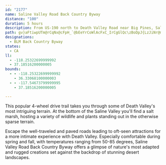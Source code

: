 ```yaml
---
id: "2177"
name: Saline Valley Road Back Country Byway
distance: "100"
duration: 5 hours
description: From US-190 north to Death Valley Road near Big Pines, Saline Valley Road takes you to a little-known corner of the Death Valley ecosystem.
path: gv}aFtiwpUTm@rCqNx@cFpH_`@bEeYrCoWlAcFxC_IrCgGlQc\zBoDpJ{LzJiNr@mBhAyEHgBi@qEo@aAqBkAuAgBo@wBOaCZuEr@eExGiQx@_DNmARgJ~@cMVeLI}EFuIOkBEeDT{GBmFHe@Xs@xA_Cn@uAvCqJrBsEf@a@~GeCd@[n@k@fDgGvEmDbCs@hAy@t@_BrBgGlAeCd@g@rBqAhBcCbAqC`AyDVaBx@uIj@eDbCoJlAkJxCwJJeABmCNs@|EgHxCyCfAyAtFcPPyADsINyAfHcWh@gCn@aGLyDO_D^sGCsCSiDBy@|A_D|EyHxByAh@m@d@eAXeAb@{BV{EFmEIaHb@uKNkBxCsInCuEjBaJDwBg@{FkAsGyAoECYNq@dAeBLe@NaBNg@xA_CXyARmCJaEKsDYaD~BqIlAiFnAqBrCaAh@gAn@uBfBsBNYDm@IsBD_@Xm@hDaElCkCzFmExAaDhAmDtB{H`B_FnEgHbBgBrP{K`BkBXu@fAeGhB{FxAeDlTma@bEaLTwAOsGDiAbEiWp@mGt@sK`Mk`Al@uGAaBuAqE]iIWmCwCiQ{B_P}@wEe@sJd@e@DYX{FXeAXQv@VvAEb@WrBoEh@eBxAsBTu@?[UwE_@}@SgAUeH}@cCo@sF[sAm@qAmBaCeAgBOi@o@uEyByBSe@E{@XcBCyCh@}CM_BF]XUx@SZWvCaDtCqBvCDb@MNQdAmDdIyExCmDt@_CN{BB{GIaLUk@wEgFSy@AuCxA_Fh@gFG_BuAkFaAaA[{Aq@k@i@Qc@e@o@cDOqBYgAh@wC~BiDAe@q@}Cg@uAwCgBUYk@aGe@eCi@i@eB{@yAmBGgBm@eDCyADuCKq@IyC_@eC_@uEDyBH_@^s@vDaDnAw@vH{F|AStDy@xBy@fAEhBd@h@@xAYnAm@bEyGlByDlAsBzByFp@oArG{IxBwDpGsG~@oAhM}VlE_IhAaCn@aA|FeG`CgAfAwDXc@b@]|Ds@hBk@hAAXWTy@X_@tCa@\_@FYFqBNmARa@^Wz@KvDBlA_@d@_@v@Ed@Nt@YZ\Vx@^DdB_D`As@t@_A~@?x@Ql@HPIf@u@dBDhFeAv@y@^s@Dy@Kw@?g@PcAl@{@h@]P[?eAXmAKwAHcAI}@Ba@`@_@|Bw@r@o@d@eAl@k@ZMb@?^TXhAHbA]x@E\DPXH^Uh@cAr@uB@m@E]D_@\?Xj@Dj@YxAHXNFRQPiAl@_@hAmBZQ\JHZCNe@|@^bAO`B?dBMf@\hANlAHTTJXGd@]h@u@NwBLk@dEeLr@cAZ?vAhArAHlDvBdAId@c@NCpAVhAd@XCVKf@aAXWj@Il@@nAk@n@M~AL|@XTAx@eAx@QlBcAt@}Ah@m@^?^`@b@JTQX_AXSrBH^`@RD^q@XsAJMZAxAh@zC\TY^}BXUn@Fd@j@L@z@I\[RHRXh@WVBHLNr@XFh@v@^JhAI^v@TVX@ZY`AgDDgB^}AF{@KkEfAmBTSb@G^LxAlAn@LNALWCU_@]y@_@?e@hAu@zA}BbB_@fDcApBOj@JfFpBnAZhA?~BSxAg@r@e@vFgG|@YxAKt@_@hAA|Be@xBEbBL|Bf@dAARD`HlFnCn@|BGt@Jh@KhAq@r@Ox@Fd@Vn@FzF_A|DS|EyB~@aAvKqGtKu@dALxNlGpDfB~CdAn@JlAQbFsAlDsAbCeB|BqAxBoBh@KjLd@|APzBlAr@n@hAhB\LdD_@r@DNEr@s@t@D~@]rABRI^c@J]NyAXg@^W\Bd@h@x@j@ZFn@A`@[Jk@E_@_@s@?k@HS~@w@~AmDbAs@rAEJKHMRkAn@{A~AkC|AuAp@kAvCgC|Ay@^kAWsAAq@b@a@x@_@tC{Dr@wBA_@KMw@_@?m@ZsD|AmDZgBH}Ab@u@DiABsAMi@sCeCsAmBc@_AGiA\u@pA}@^i@bBShAc@Xe@n@yAXSxA[vDf@nBs@|DgEbBwAhBuClAyCzAsCxBeDn@_@x@YdDHzC]hA_@\a@|BmEnB}BpAg@`B_ArAY~BmA`DeAjFaItFoJn@eB\}Ad@gAr@{@TKhAMb@Qd@y@l@g@`GWdBj@xADpFo@hJuA`CMhC]lCKhCcAbE]lCm@vCEp@MhMsGdCqB|CoBbE}Ah@_@fDoD`EsBvIgF~AClBr@x@J~CE`LiBdKcC`GgA|R{GbFmCvCmAzs@iW~@?h@PxCNb@r@`A^`C^dBSlBs@b@?r@a@`AqAl@ErB\r@CxAaAzCQjYaKhNuHxDeCrwGe~AbEw@|De@pAGdIE`FSbWaLzOyChPaCbCm@lA?lG`@vE_@|EMhBCjCJzKxApDr@lER|Aj@rBjAtDxA`Dr@vN_@lCk@nLgEdMa@xEJvE`AbDXbUfAxAMvCeAnCD|AVbADbHQrBKrEmApDM`N~@hN|AxV|BfFfArAd@nBjAvClD~@rBrCzHTXRR`ElBnErGlB`BvIxFh@j@zBxAbK~HxFlDlBbAnBp@bB`A|CcAhCqBxB_AxDy@pDsB|AyAvG{JfJuH`JsFrCmAxFeDXGvALdAMjEkAf@e@dJoM|CmD|DaCdGyEnC{CrB}AjAmBpCqB~@a@xBg@rGwC`KiB`A]d@g@r@iBz@aAzFsCbAaAdBmDR_ATsCj@kB`CgC~@{ArBiBnDoBpEgDjGeEn@YhAMvFkDxCsArFaHrFsA~BFzCGfDeA~@M|BKd@M|AIp@OnFcCn@MxEGvBkA~Cw@zMwEvDiAbUiFrDeBpWcKpNsEvFeArFyCzEaBlIqBbCy@hCsA`FyFrAu@fEcAdAa@pFy@xAm@bCs@|D}BbHmF`E_ChKwIf@w@~BgCdGsI~HoI`CsBlBwBxA{@xCgCzJgJ|IgHtI_IdC{CdImIrV_U|AqBnDuDvDeDrDkFxB{DpFuIbB_D`AmAp@e@dDsA`G_BnDq@dHa@lTk@tBVdo@zNvGdAfBFxAKn@a@fGyIXsASmEgAuOQoEBcBZiGb@mE^aCbBeEx@eAxDmCfDyCxA{@j@k@vBgD~DqCfD_A|E{Bb@GrD]tLm@lHnDzOrIpHfC~ABpCZx@\rAnAnAd@nAP\?xAe@hAm@~AqA\MdBEb@KdFsCjD{@t@mAhAsFxCeLdFuNtA}CvDyGfB{DtJuUnFqT|FcWd@kDb@uEhA}]xCip@rByp@~@wO`Ci]tAkOhFeb@l@qFnA{I|@{IJiE_@_hADmoAE_^B_BTwBXuAd^anArDgOfBaJxMmo@zHu`@bGaXdHy\lFqX~@_ElAkD|DiJbJ{R\aAjAgGdIq\hAsDxA{D|AeDrEyHlDoEfGmFtOgO|F{Ef[cV`HuEjLwGtKiHtMgKjP{Pr@c@fF_CdRsJpGmCvIgEnMyInB{@pEqA|KgCpH_AzImBrC]zKoBh@QjAw@fAsA`HiNhEuHtAyAbBy@NQHUvA_N^m@t@g@rBqD~@uB\eBn@_ApG_DnHaCx@s@f@w@bEuChBe@~CmArH}B~E}E^SvDiAbBAd@]Vy@j@o@~@KpK_@bB^XL?jADPH?h@]d@eABy@IuARc@d@YxRgCdHk@hG{@`Iq@~Ak@pCaBzEyB~EgBpBsALQ?aC\eAlHyEbCmAt@aCh@i@lCaEr@{AdAy@x@gBn@eAxAkBxAaAhAsCx@iAbCgB|@eAtAyB|@iAzFiNnImPxEuKx@yAbCgDtDkDn@[xBO^OB]gAg@OQGYt@mDBuAVwACsBP_@t@WXa@H_AEYSYaBgB{AmIcAyASe@{BeZ?WNg@ZQzEaAbDwA`Au@p@eAb@W|@oEjB_AT_@@uCGyBVi@zDa@tB_AfGsAb@]Ja@HeAEaDb@yBNQn@I^LlBt@`Av@l@CX[h@_BD_Al@aDB_@a@mE_@wBEgAPg@vAyARs@MyEB]vFeIjAeA\k@^_BrEoElAeBZSfG}@hA[r@sBr@ShAIrCo@d@]h@y@^ENDTr@\LzAY^aA?yFRy@b@g@b@EdBRr@^fAfBLdAXJ|CSX?h@RdADpCs@hBkAnCmAhAwAJm@\q@XGjARLGlAkB~@AXWP_@LaAFeCa@aAc@i@Ko@NmCTeBI_CRa@rDEd@Qr@y@b@SdC_@vAq@fCEz@Sh@SbCmBj@SnAJd@Ld@^Tf@PdBd@z@nDjCTDBWGSq@gAa@sA[e@OkBBgBv@sCV]n@_@Ro@ZYFqAf@e@RoAd@q@Hw@h@a@Hq@To@|Ay@t@o@B[y@w@D_@rCmCn@M\Yz@sCbAw@bCiGH{A^cACo@lAoAToAv@w@z@aBRqAxBuFNmAn@k@h@y@DyAXkA~@uARwBPu@fAyAXiAdAmBRoB^yBhAwCnAm@fBMfBVp@e@~@ChAd@xARh@l@NnA?fA[~AFr@LRd@LlC^XXNp@BjAG`AFx@~@lCDd@?~E|A`O]|DNbAfAnCt@vAl@x@~CfDvDhIhApD~ArCrB`BlFjDpLnJ^x@f@rBt@lGdBtFvA|CzJpOzJnKt@jA`F`LbDzFxBrBbDjBt@XfB^rC@bGvA~A@l@\NdA_B`FOrANrBx@lCD^]~DBz@\xAnBrCr@~A^~BNzD`AjBLf@Bp@M`Ak@zBYrDOx@qCdIu@dAEXC^HTr@jAJj@Ij@u@fAI`@?XTv@V^nA`ANd@IrBHvAg@rB\bDoFlFeCr@GN@`FEXOV_Af@Wt@BVrAxDNVd@TR^Il@}@dBAl@Tp@XXdBdA\~@^lBl@j@xCr@vDrAt@n@vElJpJtQxBvDrBfCfFrBdC`BpBx@|HdAhJd@xIhBdA^p~BtcAbDlAhAXhCGfEw@rf@aQvG[fGKfADz@RlDrAhA?n@Mj[cM~A_@rACrGp@dJ`BrA^nAYjA?RDNLHXX~B|AdDbIrElDnAj@AvBwEx@aA^Yj@YzAYrE?ZQb@{@h@q@bAYhAElHPvFd@|Dr@v@d@`@r@bCtLXzB^zGJpJHjLEjJN`BhArG^`Gj@pBfAhChCxExDxFjAlEh@tApGlKlBlCnFdGrGbKvDxDh@r@bFtJbCrFn@dAnArAlBvAlF`B|BxAjJbIjBrAl@t@n@nAv@jCt@`HvL~g@|CrBfGxCfG`CfDdAhJtDdMrD`KfBhOxEnPfEpWdFdUzDzYtG`Xp@fJs@bFS~AR`Cr@rBlAx@v@^t@^vABf@IlAa@xBB|@h@xAhDnDp@`CJpAIv@mBrAk@lAQdA@`@Tx@l@v@bGtG|l@zm@bAd@lCl@vCRdAKdKcDnASnDW|CP|PnGnCrAjErCxIlHRj@hBlB|ArCvGhMxAfExAxCr@zBdBhErAhCfB~B`@Vx@XbE^bE`A|P`IfHdCnN`GfFdChWnQjHnExCvAbEtA
designations:
  - BLM Back Country Byway
states:
  - CA
ll:
  - -118.25322699999992
  - 37.18516200000005
bounds:
  - - -118.25322699999992
    - 36.33068100000003
  - - -117.54673799999995
    - 37.18516200000005

---
```


This popular 4-wheel drive trail takes you through some of Death Valley's most intriguing terrain.  At the bottom of the Saline Valley you'll find a salt marsh, hosting a variety of wildlife and plants standing out in the otherwise sparse terrain.

Escape the well-traveled and paved roads leading to oft-seen attractions for a more intimate experience with Death Valley.  Especially comfortable during spring and fall, with temperatures ranging from 50-85 degrees, Saline Valley Road Back Country Byway offers a glimpse of nature's most adapted and rugged creations set against the backdrop of stunning desert landscapes.
